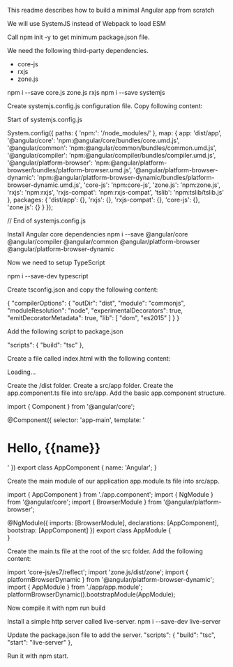 This readme describes how to build a minimal Angular app from scratch

We will use SystemJS instead of Webpack to load ESM

Call npm init -y to get minimum package.json file.

We need the following third-party dependencies.
- core-js
- rxjs
- zone.js

npm i --save core.js zone.js rxjs
npm i --save systemjs

Create systemjs.config.js configuration file.
Copy following content:

Start of systemjs.config.js

System.config({
    paths: {
      'npm:': '/node_modules/'
    },
    map: {
      app: 'dist/app',
      '@angular/core': 'npm:@angular/core/bundles/core.umd.js',
      '@angular/common': 'npm:@angular/common/bundles/common.umd.js',
      '@angular/compiler': 'npm:@angular/compiler/bundles/compiler.umd.js',
      '@angular/platform-browser': 'npm:@angular/platform-browser/bundles/platform-browser.umd.js',
      '@angular/platform-browser-dynamic': 'npm:@angular/platform-browser-dynamic/bundles/platform-browser-dynamic.umd.js',
      'core-js': 'npm:core-js',
      'zone.js': 'npm:zone.js',
      'rxjs': 'npm:rxjs',
      'rxjs-compat': 'npm:rxjs-compat',
      'tslib': 'npm:tslib/tslib.js'
    },
    packages: {
      'dist/app': {},
      'rxjs': {},
      'rxjs-compat': {},
      'core-js': {},
      'zone.js': {}
    }
  });

// End of systemjs.config.js

Install Angular core dependencies
npm i --save @angular/core @angular/compiler @angular/common @angular/platform-browser @angular/platform-browser-dynamic

Now we need to setup TypeScript

npm i --save-dev typescript

Create tsconfig.json and copy the following content:

{
    "compilerOptions": {
      "outDir": "dist",
      "module": "commonjs",
      "moduleResolution": "node",
      "experimentalDecorators": true,
      "emitDecoratorMetadata": true,
      "lib": [
        "dom",
        "es2015"
      ]
    }
  }

Add the following script to package.json

"scripts": {
    "build": "tsc"
},

Create a file called index.html with the following content:
<html>
  <head>
    <title>Hello, Angular</title>
  </head>
  <body>
    <app-main>Loading...</app-main>
    <script src="node_modules/systemjs/dist/system.src.js"></script>
    <script src="systemjs.config.js"></script>
    <script>
      System.import('dist/main.js').catch(function (err) {
          console.error(err);
      });
    </script>
  </body>
</html>

Create the /dist folder.
Create a src/app folder.
Create the app.component.ts file into src/app.
Add the basic app.component structure.

import { Component } from '@angular/core';

@Component({
    selector: 'app-main',
    template: '<h1>Hello, {{name}}</h1>'
})
export class AppComponent {
    name: 'Angular';
}

Create the main module of our application app.module.ts file into src/app.

import { AppComponent } from './app.component';
import { NgModule } from '@angular/core';
import { BrowserModule } from '@angular/platform-browser';

@NgModule({
    imports: [BrowserModule],
    declarations: [AppComponent],
    bootstrap: [AppComponent]
})
export class AppModule {    
}

Create the main.ts file at the root of the src folder.
Add the following content:

import 'core-js/es7/reflect';
import 'zone.js/dist/zone';
import { platformBrowserDynamic } 
                     from '@angular/platform-browser-dynamic';
import { AppModule } from './app/app.module';
platformBrowserDynamic().bootstrapModule(AppModule);

Now compile it with npm run build

Install a simple http server called live-server.
npm i --save-dev live-server

Update the package.json file to add the server.
"scripts": {
  "build": "tsc",
  "start": "live-server"
},

Run it with npm start.

